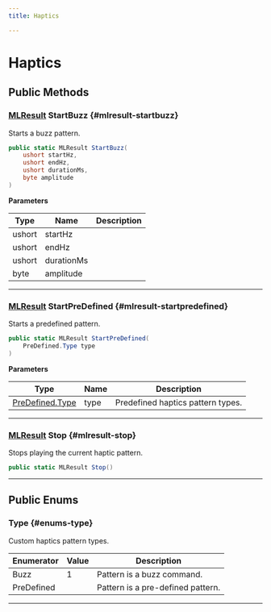 ```yaml
---
title: Haptics

---
```


# Haptics










## Public Methods

### [MLResult](/versioned_docs/version-02-Aug-2023/unity-api/api/UnityEngine.XR.MagicLeap/UnityEngine.XR.MagicLeap.MLResult.md) StartBuzz {#mlresult-startbuzz}

Starts a buzz pattern. 

```csharp
public static MLResult StartBuzz(
    ushort startHz,
    ushort endHz,
    ushort durationMs,
    byte amplitude
)
```


**Parameters**

| Type | Name  | Description  | 
|--|--|--|
| ushort |startHz||
| ushort |endHz||
| ushort |durationMs||
| byte |amplitude||






-----------

### [MLResult](/versioned_docs/version-02-Aug-2023/unity-api/api/UnityEngine.XR.MagicLeap/UnityEngine.XR.MagicLeap.MLResult.md) StartPreDefined {#mlresult-startpredefined}

Starts a predefined pattern. 

```csharp
public static MLResult StartPreDefined(
    PreDefined.Type type
)
```


**Parameters**

| Type | Name  | Description  | 
|--|--|--|
| [PreDefined.Type](/versioned_docs/version-02-Aug-2023/unity-api/api/UnityEngine.XR.MagicLeap/InputSubsystem/Extensions/Haptics/UnityEngine.XR.MagicLeap.InputSubsystem.Extensions.Haptics.PreDefined.md#enums-type) |type|Predefined haptics pattern types. |






-----------

### [MLResult](/versioned_docs/version-02-Aug-2023/unity-api/api/UnityEngine.XR.MagicLeap/UnityEngine.XR.MagicLeap.MLResult.md) Stop {#mlresult-stop}

Stops playing the current haptic pattern. 

```csharp
public static MLResult Stop()
```






-----------

## Public Enums

### Type {#enums-type}

Custom haptics pattern types. 

| Enumerator | Value | Description |
| ---------- | ----- | ----------- |
| Buzz | 1| Pattern is a buzz command.   |
| PreDefined | | Pattern is a pre-defined pattern.   |








-----------


